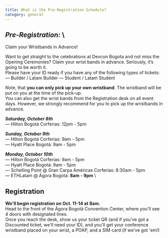 ```yaml
---
title: What is the Pre-Registration Schedule?
category: general
---
```

## ***P﻿re-Registration:*** \
Claim your Wristbands in Advance!

Want to get straight to the celebrations at Devcon Bogota and not miss the Opening Ceremonies? Claim your wrist bands in advance. Seriously, it’s going to be worth it.\
Please have your ID ready if you have any of the following types of tickets:\
—﻿ Builder / Latam Builder
—﻿ Student  / Latam Student

Note, that **you can only pick up your own wristband**. The wristband will be put on you at the time of the pick-up.\
You can also get the wrist bands from the Registration desk on all event days. However, we strongly recommend for you to pick up the wristbands in advance.


***Saturday, October 8th*** \
— Hilton Bogotá Corferias: 12pm - 5pm 

***Sunday, October 9th*** \
— Hilton Bogotá Corferias: 9am - 5pm \
— Hyatt Place Bogotá: 9am - 5pm

***Monday, October 10th*** \
— Hilton Bogotá Corferias: 9am - 5pm \
— Hyatt Place Bogotá: 9am - 5pm \
— Schelling Point @ Gran Carpa Américas Corferias: 8:30am - 5pm \
— ETHLatam @ Ágora Bogotá: **8am - 9pm** \

## **Registration**

**We'll begin registration on Oct. 11-14 at 8am.**\
H﻿ead to the front of the Ágora Bogotá Convention Center, where you'll see 4 doors with designated lines.\
O﻿nce you reach the desk, show us your ticket QR (and if you've got a Discounted ticket, we'll need your ID), and you'll get your conference wristband placed on your wrist, a POAP, and a SIM card (if we've got 'em!)